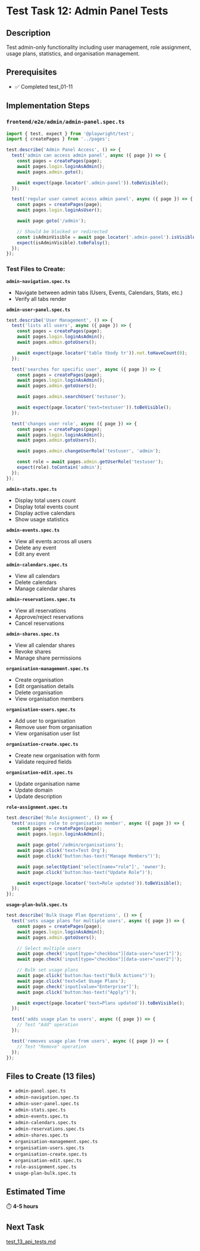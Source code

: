 # Test Task 12: Admin Panel Tests

## Description
Test admin-only functionality including user management, role assignment, usage plans, statistics, and organisation management.

## Prerequisites
- ✅ Completed test_01-11

## Implementation Steps

### `frontend/e2e/admin/admin-panel.spec.ts`
```typescript
import { test, expect } from '@playwright/test';
import { createPages } from '../pages';

test.describe('Admin Panel Access', () => {
  test('admin can access admin panel', async ({ page }) => {
    const pages = createPages(page);
    await pages.login.loginAsAdmin();
    await pages.admin.goto();

    await expect(page.locator('.admin-panel')).toBeVisible();
  });

  test('regular user cannot access admin panel', async ({ page }) => {
    const pages = createPages(page);
    await pages.login.loginAsUser();

    await page.goto('/admin');

    // Should be blocked or redirected
    const isAdminVisible = await page.locator('.admin-panel').isVisible().catch(() => false);
    expect(isAdminVisible).toBeFalsy();
  });
});
```

### Test Files to Create:

**`admin-navigation.spec.ts`**
- Navigate between admin tabs (Users, Events, Calendars, Stats, etc.)
- Verify all tabs render

**`admin-user-panel.spec.ts`**
```typescript
test.describe('User Management', () => {
  test('lists all users', async ({ page }) => {
    const pages = createPages(page);
    await pages.login.loginAsAdmin();
    await pages.admin.gotoUsers();

    await expect(page.locator('table tbody tr')).not.toHaveCount(0);
  });

  test('searches for specific user', async ({ page }) => {
    const pages = createPages(page);
    await pages.login.loginAsAdmin();
    await pages.admin.gotoUsers();

    await pages.admin.searchUser('testuser');

    await expect(page.locator('text=testuser')).toBeVisible();
  });

  test('changes user role', async ({ page }) => {
    const pages = createPages(page);
    await pages.login.loginAsAdmin();
    await pages.admin.gotoUsers();

    await pages.admin.changeUserRole('testuser', 'admin');

    const role = await pages.admin.getUserRole('testuser');
    expect(role).toContain('admin');
  });
});
```

**`admin-stats.spec.ts`**
- Display total users count
- Display total events count
- Display active calendars
- Show usage statistics

**`admin-events.spec.ts`**
- View all events across all users
- Delete any event
- Edit any event

**`admin-calendars.spec.ts`**
- View all calendars
- Delete calendars
- Manage calendar shares

**`admin-reservations.spec.ts`**
- View all reservations
- Approve/reject reservations
- Cancel reservations

**`admin-shares.spec.ts`**
- View all calendar shares
- Revoke shares
- Manage share permissions

**`organisation-management.spec.ts`**
- Create organisation
- Edit organisation details
- Delete organisation
- View organisation members

**`organisation-users.spec.ts`**
- Add user to organisation
- Remove user from organisation
- View organisation user list

**`organisation-create.spec.ts`**
- Create new organisation with form
- Validate required fields

**`organisation-edit.spec.ts`**
- Update organisation name
- Update domain
- Update description

**`role-assignment.spec.ts`**
```typescript
test.describe('Role Assignment', () => {
  test('assigns role to organisation member', async ({ page }) => {
    const pages = createPages(page);
    await pages.login.loginAsAdmin();

    await page.goto('/admin/organisations');
    await page.click('text=Test Org');
    await page.click('button:has-text("Manage Members")');

    await page.selectOption('select[name="role"]', 'owner');
    await page.click('button:has-text("Update Role")');

    await expect(page.locator('text=Role updated')).toBeVisible();
  });
});
```

**`usage-plan-bulk.spec.ts`**
```typescript
test.describe('Bulk Usage Plan Operations', () => {
  test('sets usage plans for multiple users', async ({ page }) => {
    const pages = createPages(page);
    await pages.login.loginAsAdmin();
    await pages.admin.gotoUsers();

    // Select multiple users
    await page.check('input[type="checkbox"][data-user="user1"]');
    await page.check('input[type="checkbox"][data-user="user2"]');

    // Bulk set usage plans
    await page.click('button:has-text("Bulk Actions")');
    await page.click('text=Set Usage Plans');
    await page.check('input[value="Enterprise"]');
    await page.click('button:has-text("Apply")');

    await expect(page.locator('text=Plans updated')).toBeVisible();
  });

  test('adds usage plan to users', async ({ page }) => {
    // Test "Add" operation
  });

  test('removes usage plan from users', async ({ page }) => {
    // Test "Remove" operation
  });
});
```

## Files to Create (13 files)
- `admin-panel.spec.ts`
- `admin-navigation.spec.ts`
- `admin-user-panel.spec.ts`
- `admin-stats.spec.ts`
- `admin-events.spec.ts`
- `admin-calendars.spec.ts`
- `admin-reservations.spec.ts`
- `admin-shares.spec.ts`
- `organisation-management.spec.ts`
- `organisation-users.spec.ts`
- `organisation-create.spec.ts`
- `organisation-edit.spec.ts`
- `role-assignment.spec.ts`
- `usage-plan-bulk.spec.ts`

## Estimated Time
⏱️ **4-5 hours**

## Next Task
[test_13_api_tests.md](./test_13_api_tests.md)
